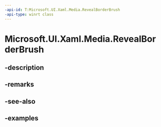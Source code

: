 ```yaml
---
-api-id: T:Microsoft.UI.Xaml.Media.RevealBorderBrush
-api-type: winrt class
---
```


<!-- Class syntax.
public class RevealBorderBrush : RevealBrush, RevealBrush
-->

# Microsoft.UI.Xaml.Media.RevealBorderBrush

## -description

## -remarks

## -see-also

## -examples


